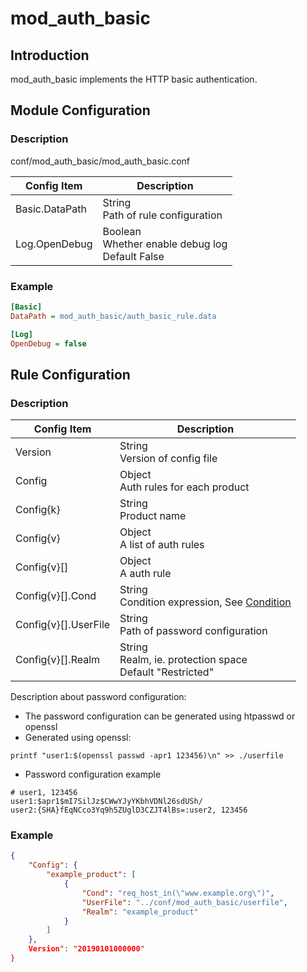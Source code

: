 # mod_auth_basic

## Introduction

mod_auth_basic implements the HTTP basic authentication.

## Module Configuration

### Description
conf/mod_auth_basic/mod_auth_basic.conf

| Config Item         | Description                                 |
| ------------------- | ------------------------------------------- |
| Basic.DataPath      | String<br>Path of rule configuration |
| Log.OpenDebug       | Boolean<br>Whether enable debug log<br>Default False |

### Example

```ini
[Basic]
DataPath = mod_auth_basic/auth_basic_rule.data

[Log]
OpenDebug = false
```

## Rule Configuration

### Description
| Config Item          | Description                                 |
| ---------------------| ------------------------------------------- |
| Version | String<br>Version of config file |
| Config | Object<br>Auth rules for each product |
| Config{k} | String<br>Product name |
| Config{v} | Object<br> A list of auth rules |
| Config{v}[] | Object<br> A auth rule |
| Config{v}[].Cond | String<br>Condition expression, See [Condition](../../condition/condition_grammar.md) |
| Config{v}[].UserFile | String<br>Path of password configuration |
| Config{v}[].Realm | String<br>Realm, ie. protection space<br>Default "Restricted" |

Description about password configuration:

* The password configuration can be generated using htpasswd or openssl
* Generated using openssl: 

```
printf "user1:$(openssl passwd -apr1 123456)\n" >> ./userfile
```

* Password configuration example

```  
# user1, 123456
user1:$apr1$mI7SilJz$CWwYJyYKbhVDNl26sdUSh/
user2:{SHA}fEqNCco3Yq9h5ZUglD3CZJT4lBs=:user2, 123456
```

### Example
```json
{
    "Config": {
        "example_product": [
            {
                "Cond": "req_host_in(\"www.example.org\")",
                "UserFile": "../conf/mod_auth_basic/userfile",
                "Realm": "example_product"
            }
        ]
    },
    Version": "20190101000000"
}
```
